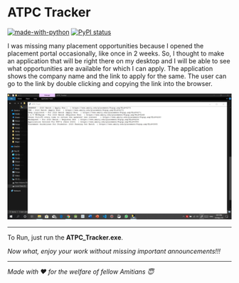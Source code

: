 # ATPC Tracker
[![made-with-python](https://img.shields.io/badge/Made%20with-Python-1f425f.svg)](https://www.python.org/)
[![PyPI status](https://img.shields.io/pypi/status/ansicolortags.svg)](https://pypi.python.org/pypi/ansicolortags/)

I was missing many placement opportunities because I opened the 
placement portal occasionally, like once in 2 weeks.
So, I thought to make an application that will be right there on
my desktop and I will be able to see what opportunities are available
for which I can apply.
The application shows the company name and the link to apply for the 
same.
The user can go to the link by double clicking and copying the link
into the browser.

![alt text](https://github.com/AshuMaths1729/ATPC_Tracker/blob/master/App_Screenshot.jpg "Screenshot of Application running")

___
To Run, just run the **ATPC_Tracker.exe**.

_Now what, enjoy your work without missing important announcements!!!_


***
_Made with :heart: for the welfare of fellow Amitians :innocent:_
